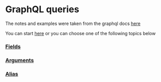 # GraphQL queries

The notes and examples were taken from the graphql docs [here][docs]

You can start [here][fields] or you can choose one of the following topics below

### [Fields][fields]

### [Arguments][arguments]

### [Alias][alias]

[fields]: ./fields.md
[arguments]: ./arguments.md
[alias]: ./alias.md
[docs]: http://graphql.github.io/learn/queries/
